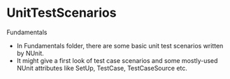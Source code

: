 <h1>UnitTestScenarios</h1>

Fundamentals
 - In Fundamentals folder, there are some basic unit test scenarios written by NUnit.
 - It might give a first look of test case scenarios and some mostly-used NUnit attributes like SetUp, TestCase, TestCaseSource etc. 

